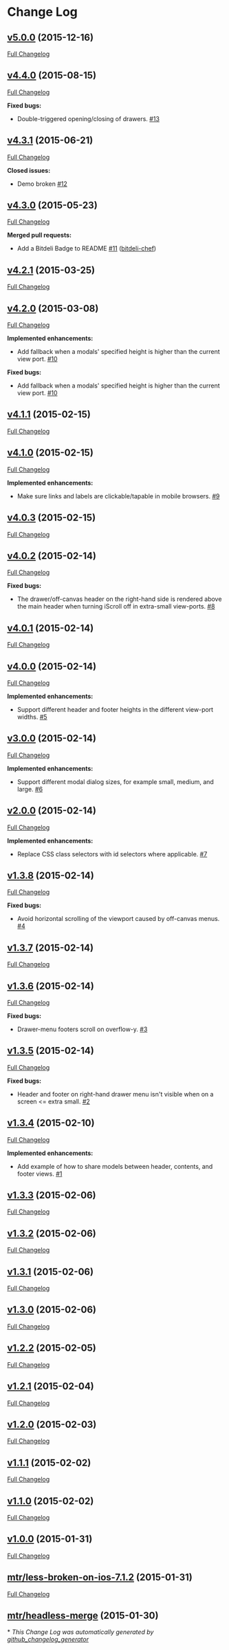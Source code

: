 # Change Log

## [v5.0.0](https://github.com/mtr/core-layout/tree/v5.0.0) (2015-12-16)
[Full Changelog](https://github.com/mtr/core-layout/compare/v4.4.0...v5.0.0)

## [v4.4.0](https://github.com/mtr/core-layout/tree/v4.4.0) (2015-08-15)
[Full Changelog](https://github.com/mtr/core-layout/compare/v4.3.1...v4.4.0)

**Fixed bugs:**

- Double-triggered opening/closing of drawers. [\#13](https://github.com/mtr/core-layout/issues/13)

## [v4.3.1](https://github.com/mtr/core-layout/tree/v4.3.1) (2015-06-21)
[Full Changelog](https://github.com/mtr/core-layout/compare/v4.3.0...v4.3.1)

**Closed issues:**

- Demo broken [\#12](https://github.com/mtr/core-layout/issues/12)

## [v4.3.0](https://github.com/mtr/core-layout/tree/v4.3.0) (2015-05-23)
[Full Changelog](https://github.com/mtr/core-layout/compare/v4.2.1...v4.3.0)

**Merged pull requests:**

- Add a Bitdeli Badge to README [\#11](https://github.com/mtr/core-layout/pull/11) ([bitdeli-chef](https://github.com/bitdeli-chef))

## [v4.2.1](https://github.com/mtr/core-layout/tree/v4.2.1) (2015-03-25)
[Full Changelog](https://github.com/mtr/core-layout/compare/v4.2.0...v4.2.1)

## [v4.2.0](https://github.com/mtr/core-layout/tree/v4.2.0) (2015-03-08)
[Full Changelog](https://github.com/mtr/core-layout/compare/v4.1.1...v4.2.0)

**Implemented enhancements:**

- Add fallback when a modals' specified height is higher than the current view port. [\#10](https://github.com/mtr/core-layout/issues/10)

**Fixed bugs:**

- Add fallback when a modals' specified height is higher than the current view port. [\#10](https://github.com/mtr/core-layout/issues/10)

## [v4.1.1](https://github.com/mtr/core-layout/tree/v4.1.1) (2015-02-15)
[Full Changelog](https://github.com/mtr/core-layout/compare/v4.1.0...v4.1.1)

## [v4.1.0](https://github.com/mtr/core-layout/tree/v4.1.0) (2015-02-15)
[Full Changelog](https://github.com/mtr/core-layout/compare/v4.0.3...v4.1.0)

**Implemented enhancements:**

- Make sure links and labels are clickable/tapable in mobile browsers. [\#9](https://github.com/mtr/core-layout/issues/9)

## [v4.0.3](https://github.com/mtr/core-layout/tree/v4.0.3) (2015-02-15)
[Full Changelog](https://github.com/mtr/core-layout/compare/v4.0.2...v4.0.3)

## [v4.0.2](https://github.com/mtr/core-layout/tree/v4.0.2) (2015-02-14)
[Full Changelog](https://github.com/mtr/core-layout/compare/v4.0.1...v4.0.2)

**Fixed bugs:**

- The drawer/off-canvas header on the right-hand side is rendered above the main header when turning iScroll off in extra-small view-ports.  [\#8](https://github.com/mtr/core-layout/issues/8)

## [v4.0.1](https://github.com/mtr/core-layout/tree/v4.0.1) (2015-02-14)
[Full Changelog](https://github.com/mtr/core-layout/compare/v4.0.0...v4.0.1)

## [v4.0.0](https://github.com/mtr/core-layout/tree/v4.0.0) (2015-02-14)
[Full Changelog](https://github.com/mtr/core-layout/compare/v3.0.0...v4.0.0)

**Implemented enhancements:**

- Support different header and footer heights in the different view-port widths. [\#5](https://github.com/mtr/core-layout/issues/5)

## [v3.0.0](https://github.com/mtr/core-layout/tree/v3.0.0) (2015-02-14)
[Full Changelog](https://github.com/mtr/core-layout/compare/v2.0.0...v3.0.0)

**Implemented enhancements:**

- Support different modal dialog sizes, for example small, medium, and large. [\#6](https://github.com/mtr/core-layout/issues/6)

## [v2.0.0](https://github.com/mtr/core-layout/tree/v2.0.0) (2015-02-14)
[Full Changelog](https://github.com/mtr/core-layout/compare/v1.3.8...v2.0.0)

**Implemented enhancements:**

- Replace CSS class selectors with id selectors where applicable. [\#7](https://github.com/mtr/core-layout/issues/7)

## [v1.3.8](https://github.com/mtr/core-layout/tree/v1.3.8) (2015-02-14)
[Full Changelog](https://github.com/mtr/core-layout/compare/v1.3.7...v1.3.8)

**Fixed bugs:**

- Avoid horizontal scrolling of the viewport caused by off-canvas menus. [\#4](https://github.com/mtr/core-layout/issues/4)

## [v1.3.7](https://github.com/mtr/core-layout/tree/v1.3.7) (2015-02-14)
[Full Changelog](https://github.com/mtr/core-layout/compare/v1.3.6...v1.3.7)

## [v1.3.6](https://github.com/mtr/core-layout/tree/v1.3.6) (2015-02-14)
[Full Changelog](https://github.com/mtr/core-layout/compare/v1.3.5...v1.3.6)

**Fixed bugs:**

- Drawer-menu footers scroll on overflow-y. [\#3](https://github.com/mtr/core-layout/issues/3)

## [v1.3.5](https://github.com/mtr/core-layout/tree/v1.3.5) (2015-02-14)
[Full Changelog](https://github.com/mtr/core-layout/compare/v1.3.4...v1.3.5)

**Fixed bugs:**

- Header and footer on right-hand drawer menu isn't visible when on a screen \<= extra small. [\#2](https://github.com/mtr/core-layout/issues/2)

## [v1.3.4](https://github.com/mtr/core-layout/tree/v1.3.4) (2015-02-10)
[Full Changelog](https://github.com/mtr/core-layout/compare/v1.3.3...v1.3.4)

**Implemented enhancements:**

- Add example of how to share models between header, contents, and footer views. [\#1](https://github.com/mtr/core-layout/issues/1)

## [v1.3.3](https://github.com/mtr/core-layout/tree/v1.3.3) (2015-02-06)
[Full Changelog](https://github.com/mtr/core-layout/compare/v1.3.2...v1.3.3)

## [v1.3.2](https://github.com/mtr/core-layout/tree/v1.3.2) (2015-02-06)
[Full Changelog](https://github.com/mtr/core-layout/compare/v1.3.1...v1.3.2)

## [v1.3.1](https://github.com/mtr/core-layout/tree/v1.3.1) (2015-02-06)
[Full Changelog](https://github.com/mtr/core-layout/compare/v1.3.0...v1.3.1)

## [v1.3.0](https://github.com/mtr/core-layout/tree/v1.3.0) (2015-02-06)
[Full Changelog](https://github.com/mtr/core-layout/compare/v1.2.2...v1.3.0)

## [v1.2.2](https://github.com/mtr/core-layout/tree/v1.2.2) (2015-02-05)
[Full Changelog](https://github.com/mtr/core-layout/compare/v1.2.1...v1.2.2)

## [v1.2.1](https://github.com/mtr/core-layout/tree/v1.2.1) (2015-02-04)
[Full Changelog](https://github.com/mtr/core-layout/compare/v1.2.0...v1.2.1)

## [v1.2.0](https://github.com/mtr/core-layout/tree/v1.2.0) (2015-02-03)
[Full Changelog](https://github.com/mtr/core-layout/compare/v1.1.1...v1.2.0)

## [v1.1.1](https://github.com/mtr/core-layout/tree/v1.1.1) (2015-02-02)
[Full Changelog](https://github.com/mtr/core-layout/compare/v1.1.0...v1.1.1)

## [v1.1.0](https://github.com/mtr/core-layout/tree/v1.1.0) (2015-02-02)
[Full Changelog](https://github.com/mtr/core-layout/compare/v1.0.0...v1.1.0)

## [v1.0.0](https://github.com/mtr/core-layout/tree/v1.0.0) (2015-01-31)
[Full Changelog](https://github.com/mtr/core-layout/compare/mtr/less-broken-on-ios-7.1.2...v1.0.0)

## [mtr/less-broken-on-ios-7.1.2](https://github.com/mtr/core-layout/tree/mtr/less-broken-on-ios-7.1.2) (2015-01-31)
[Full Changelog](https://github.com/mtr/core-layout/compare/mtr/headless-merge...mtr/less-broken-on-ios-7.1.2)

## [mtr/headless-merge](https://github.com/mtr/core-layout/tree/mtr/headless-merge) (2015-01-30)


\* *This Change Log was automatically generated by [github_changelog_generator](https://github.com/skywinder/Github-Changelog-Generator)*